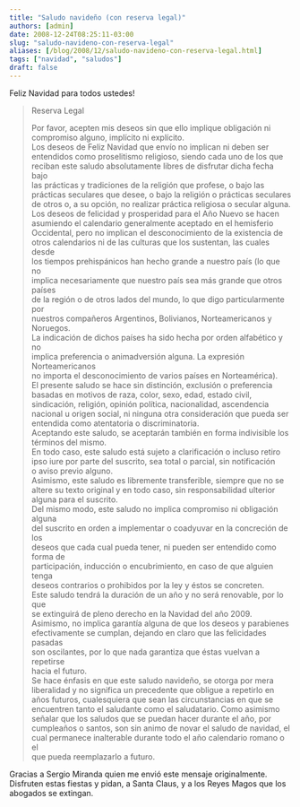 ```yaml
---
title: "Saludo navideño (con reserva legal)"
authors: [admin]
date: 2008-12-24T08:25:11-03:00
slug: "saludo-navideno-con-reserva-legal"
aliases: [/blog/2008/12/saludo-navideno-con-reserva-legal.html]
tags: ["navidad", "saludos"]
draft: false
---
```

Feliz Navidad para todos ustedes!

> Reserva Legal
>
> Por favor, acepten mis deseos sin que ello implique obligación ni
> compromiso alguno, implícito ni explícito.\
> Los deseos de Feliz Navidad que envío no implican ni deben ser\
> entendidos como proselitismo religioso, siendo cada uno de los que\
> reciban este saludo absolutamente libres de disfrutar dicha fecha
> bajo\
> las prácticas y tradiciones de la religión que profese, o bajo las\
> prácticas seculares que desee, o bajo la religión o prácticas
> seculares\
> de otros o, a su opción, no realizar práctica religiosa o secular
> alguna.\
> Los deseos de felicidad y prosperidad para el Año Nuevo se hacen\
> asumiendo el calendario generalmente aceptado en el hemisferio\
> Occidental, pero no implican el desconocimiento de la existencia de\
> otros calendarios ni de las culturas que los sustentan, las cuales
> desde\
> los tiempos prehispánicos han hecho grande a nuestro país (lo que no\
> implica necesariamente que nuestro país sea más grande que otros
> países\
> de la región o de otros lados del mundo, lo que digo particularmente
> por\
> nuestros compañeros Argentinos, Bolivianos, Norteamericanos y
> Noruegos.\
> La indicación de dichos países ha sido hecha por orden alfabético y
> no\
> implica preferencia o animadversión alguna. La expresión
> Norteamericanos\
> no importa el desconocimiento de varios países en Norteamérica).\
> El presente saludo se hace sin distinción, exclusión o preferencia\
> basadas en motivos de raza, color, sexo, edad, estado civil,\
> sindicación, religión, opinión política, nacionalidad, ascendencia\
> nacional u origen social, ni ninguna otra consideración que pueda ser\
> entendida como atentatoria o discriminatoria.\
> Aceptando este saludo, se aceptarán también en forma indivisible los\
> términos del mismo.\
> En todo caso, este saludo está sujeto a clarificación o incluso
> retiro\
> ipso iure por parte del suscrito, sea total o parcial, sin
> notificación\
> o aviso previo alguno.\
> Asimismo, este saludo es libremente transferible, siempre que no se\
> altere su texto original y en todo caso, sin responsabilidad ulterior\
> alguna para el suscrito.\
> Del mismo modo, este saludo no implica compromiso ni obligación
> alguna\
> del suscrito en orden a implementar o coadyuvar en la concreción de
> los\
> deseos que cada cual pueda tener, ni pueden ser entendido como forma
> de\
> participación, inducción o encubrimiento, en caso de que alguien
> tenga\
> deseos contrarios o prohibidos por la ley y éstos se concreten.\
> Este saludo tendrá la duración de un año y no será renovable, por lo
> que\
> se extinguirá de pleno derecho en la Navidad del año 2009.\
> Asimismo, no implica garantía alguna de que los deseos y parabienes\
> efectivamente se cumplan, dejando en claro que las felicidades
> pasadas\
> son oscilantes, por lo que nada garantiza que éstas vuelvan a
> repetirse\
> hacia el futuro.\
> Se hace énfasis en que este saludo navideño, se otorga por mera\
> liberalidad y no significa un precedente que obligue a repetirlo en\
> años futuros, cualesquiera que sean las circunstancias en que se\
> encuentren tanto el saludante como el saludatario. Como asimismo\
> señalar que los saludos que se puedan hacer durante el año, por\
> cumpleaños o santos, son sin animo de novar el saludo de navidad, el\
> cual permanece inalterable durante todo el año calendario romano o el\
> que pueda reemplazarlo a futuro.
>

Gracias a Sergio Miranda quien me envió este mensaje originalmente.
Disfruten estas fiestas y pidan, a Santa Claus, y a los Reyes Magos que
los abogados se extingan.
